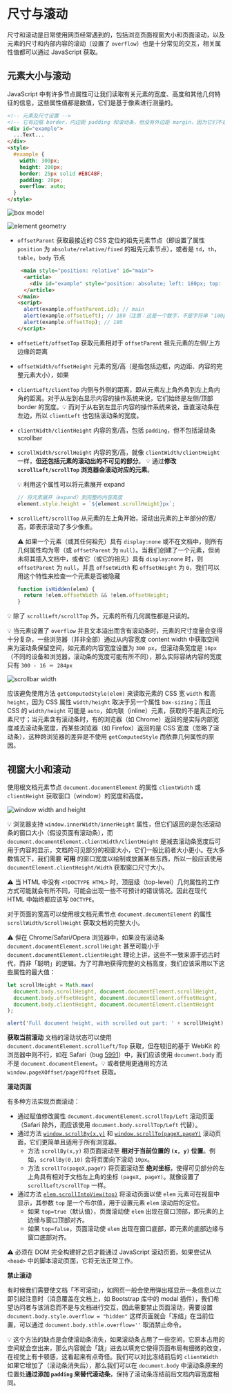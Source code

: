 # 尺寸与滚动
尺寸和滚动是日常使用网页经常遇到的，包括浏览页面视窗大小和页面滚动，以及元素的尺寸和内部内容的滚动（设置了 `overflow`）也是十分常见的交互，相关属性值都可以通过 JavaScript 获取。

## 元素大小与滚动
JavaScript 中有许多节点属性可让我们读取有关元素的宽度、高度和其他几何特征的信息，这些属性值都是数值，它们是基于像素进行测量的。

```html
<!-- 元素及尺寸设置 -->
<!-- 它有边框 border，内边距 padding 和滚动条，但没有外边距 margin，因为它们不是元素本身的一部分 -->
<div id="example">
  ...Text...
</div>
<style>
  #example {
    width: 300px;
    height: 200px;
    border: 25px solid #E8C48F;
    padding: 20px;
    overflow: auto;
  }
</style>
```

![box model](./images/20200507163204265_10127.png)

![element geometry](./images/20200507162214641_20995.png)

- `offsetParent` 获取最接近的 CSS 定位的祖先元素节点（即设置了属性 `position` 为 `absolute/relative/fixed` 的祖先元素节点），或者是 `td`，`th`，`table`，`body` 节点
    ```html
     <main style="position: relative" id="main">
      <article>
        <div id="example" style="position: absolute; left: 180px; top: 180px">...</div>
      </article>
    </main>
    <script>
      alert(example.offsetParent.id); // main
      alert(example.offsetLeft); // 180（注意：这是一个数字，不是字符串 "180px"）
      alert(example.offsetTop); // 180
    </script>
    ```
- `offsetLeft/offsetTop` 获取元素相对于 `offsetParent` 祖先元素的左侧/上方边缘的距离
- `offsetWidth/offsetHeight` 元素的宽/高（是指包括边框，内边距、内容的完整元素大小），如果
- `clientLeft/clientTop` 内侧与外侧的距离，即从元素左上角外角到左上角内角的距离。对于从左到右显示内容的操作系统来说，它们始终是左侧/顶部 border 的宽度。:bulb: 而对于从右到左显示内容的操作系统来说，垂直滚动条在左边，所以 `clientLeft` 也包括滚动条的宽度。
- `clientWidth/clientHeight` 内容的宽/高，包括 `padding`，但不包括滚动条 scrollbar
- `scrollWidth/scrollHeight` 内容的宽/高，就像 `clientWidth/clientHeight` 一样，**但还包括元素的滚动出的不可见的部分**。
    :bulb: 通过**修改 `scrollLeft/scrollTop` 浏览器会滚动对应的元素**。

    :bulb: 利用这个属性可以将元素展开 expand

    ```js
    // 将元素展开（expand）到完整的内容高度
    element.style.height = `${element.scrollHeight}px`;
    ```
- `scrollLeft/scrollTop` 从元素的左上角开始，滚动出元素的上半部分的宽/高，即表示滚动了多少像素。

    :warning: 如果一个元素（或其任何祖先）具有 `display:none` 或不在文档中，则所有几何属性均为零（或 `offsetParent` 为 `null`）。当我们创建了一个元素，但尚未将其插入文档中，或者它（或它的祖先）具有 `display:none` 时，则 `offsetParent` 为 `null`，并且 `offsetWidth` 和 `offsetHeight` 为 `0`，我们可以用这个特性来检查一个元素是否被隐藏

    ```js
    function isHidden(elem) {
      return !elem.offsetWidth && !elem.offsetHeight;
    }
    ```

:bulb: 除了 `scrollLeft/scrollTop` 外，元素的所有几何属性都是只读的。

:bulb: 当元素设置了 `overflow` 并且文本溢出而含有滚动条时，元素的尺寸度量会变得十分复杂，一些浏览器（并非全部）通过从内容宽度 content width 中获取空间来为滚动条保留空间，如元素的内容宽度设置为 `300 px`，但滚动条宽度是 `16px`（不同的设备和浏览器，滚动条的宽度可能有所不同），那么实际容纳内容的宽度只有 `300 - 16 ＝ 284px`

![scrollbar width](./images/20200507164321976_4039.png)

应该避免使用方法 `getComputedStyle(elem)` 来读取元素的 CSS 宽 `width` 和高 `height`，因为 CSS 属性 `width/height` 取决于另一个属性 `box-sizing`；而且 CSS 的 `width/height` 可能是 `auto`，如内联（inline）元素，获取的不是真正的元素尺寸；当元素含有滚动条时，有的浏览器（如 Chrome）返回的是实际内部宽度减去滚动条宽度，而某些浏览器（如 Firefox）返回的是 CSS 宽度（忽略了滚动条），这种跨浏览器的差异是不使用 `getComputedStyle` 而依靠几何属性的原因。

## 视窗大小和滚动
使用根文档元素节点 `document.documentElement` 的属性 `clientWidth` 或 `clientHeight` 获取窗口（window）的宽度和高度。

![window width and height](./images/20200507172546141_6772.png)

:bulb: 浏览器支持 `window.innerWidth/innerHeight` 属性，但它们返回的是包括滚动条的窗口大小（假设页面有滚动条），而 `document.documentElement.clientWidth/clientHeight` 是减去滚动条宽度后可用于内容的显示，文档的可见部分的视窗大小，它们一般比前者大小更小。在大多数情况下，我们需要 **可用** 的窗口宽度以绘制或放置某些东西，所以一般应该使用 `documentElement.clientHeight/Width` 获取窗口尺寸大小。

:warning: 当 HTML 中没有 `<!DOCTYPE HTML>` 时，顶层级（top-level）几何属性的工作方式可能就会有所不同，可能会出现一些不可预计的错误情况。因此在现代 HTML 中始终都应该写 `DOCTYPE`。

对于页面的宽高可以使用根文档元素节点 `document.documentElement` 的属性 `scrollWidth/ScrollHeight` 获取文档的完整大小。

:warning: 但在 Chrome/Safari/Opera 浏览器中，如果没有滚动条 `document.documentElement.scrollHeight` 甚至可能小于 `document.documentElement.clientHeight` 理论上讲，这些不一致来源于远古时代，而非「聪明」的逻辑。为了可靠地获得完整的文档高度，我们应该采用以下这些属性的最大值：

```js
let scrollHeight = Math.max(
  document.body.scrollHeight, document.documentElement.scrollHeight,
  document.body.offsetHeight, document.documentElement.offsetHeight,
  document.body.clientHeight, document.documentElement.clientHeight
);

alert('Full document height, with scrolled out part: ' + scrollHeight);
```

**获取当前滚动**
文档的滚动状态可以使用 `document.documentElement.scrollLeft/Top` 获取，但在较旧的基于 WebKit 的浏览器中则不行，如在 Safari（bug [5991](https://bugs.webkit.org/show_bug.cgi?id=5991)）中，我们应该使用 `document.body` 而不是 `document.documentElement`。:bulb: 或者使用更通用的方法 `window.pageXOffset/pageYOffset` 获取。

**滚动页面**

有多种方法实现页面滚动：

* 通过赋值修改属性 `document.documentElement.scrollTop/Left` 滚动页面（Safari 除外，而应该使用 `document.body.scrollTop/Left` 代替）。
* 通过方法 [`window.scrollBy(x,y)`](https://developer.mozilla.org/zh/docs/Web/API/Window/scrollBy) 和 [`window.scrollTo(pageX,pageY)`](https://developer.mozilla.org/zh/docs/Web/API/Window/scrollTo) 滚动页面，它们更简单且适用于所有浏览器。
    * 方法 `scrollBy(x,y)` 将页面滚动至 **相对于当前位置的 `(x, y)` 位置**。例如，`scrollBy(0,10)` 会将页面向下滚动 `10px`。
    * 方法 `scrollTo(pageX,pageY)` 将页面滚动至 **绝对坐标**，使得可见部分的左上角具有相对于文档左上角的坐标 `(pageX, pageY)`。就像设置了 `scrollLeft/scrollTop` 一样。
* 通过方法 [`elem.scrollIntoView(top)`](https://developer.mozilla.org/zh/docs/Web/API/Element/scrollIntoView) 将滚动页面以使 `elem` 元素可在视窗中显示，其参数 `top` 是一个布尔值，用于设置元素 `elem` 滚动后的定位。
    - 如果 `top=true`（默认值），页面滚动使 `elem` 出现在窗口顶部，即元素的上边缘与窗口顶部对齐。
    - 如果 `top=false`，页面滚动使 `elem` 出现在窗口底部，即元素的底部边缘与窗口底部对齐。

:warning: 必须在 DOM 完全构建好之后才能通过 JavaScript 滚动页面，如果尝试从 `<head>` 中的脚本滚动页面，它将无法正常工作。

**禁止滚动**

有时候我们需要使文档「不可滚动」，如网页一般会使用弹出框显示一条信息以立即引起注意时（消息覆盖在文档上，如 Bootstrap 库中的 modal 插件），我们希望访问者与该消息而不是与文档进行交互，因此需要禁止页面滚动，需要设置  `document.body.style.overflow = "hidden"` 这样页面就会「冻结」在当前位置，可以通过 `document.body.sthle.overflow=''` 取消禁止命令。

:bulb: 这个方法的缺点是会使滚动条消失，如果滚动条占用了一些空间，它原本占用的空间就会空出来，那么内容就会「跳」进去以填充它使得页面布局有细微的改变，在视觉上有卡顿感，这看起来有点奇怪。我们可以对比冻结前后的 `clientWidth` 如果它增加了（滚动条消失后），那么我们可以在 `document.body` 中滚动条原来的位置处**通过添加 `padding` 来替代滚动条**，保持了滚动条冻结前后文档内容宽度相同。